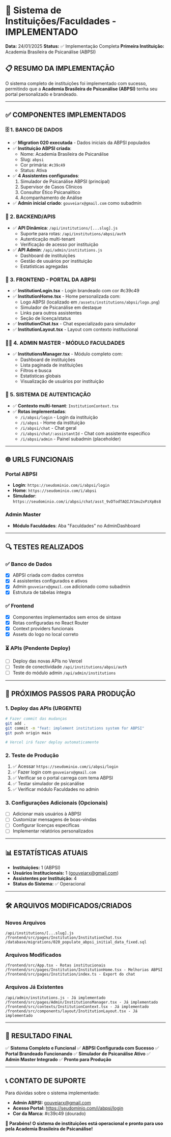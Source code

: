 # 🎉 Sistema de Instituições/Faculdades - IMPLEMENTADO

**Data:** 24/01/2025
**Status:** ✅ Implementação Completa
**Primeira Instituição:** Academia Brasileira de Psicanálise (ABPSI)

## 📋 RESUMO DA IMPLEMENTAÇÃO

O sistema completo de instituições foi implementado com sucesso, permitindo que a **Academia Brasileira de Psicanálise (ABPSI)** tenha seu portal personalizado e brandeado.

---

## ✅ COMPONENTES IMPLEMENTADOS

### 🗄️ 1. BANCO DE DADOS
- ✅ **Migration 020 executada** - Dados iniciais da ABPSI populados
- ✅ **Instituição ABPSI criada**:
  - Nome: Academia Brasileira de Psicanálise
  - Slug: `abpsi`
  - Cor primária: `#c39c49`
  - Status: Ativa
- ✅ **4 Assistentes configurados**:
  1. Simulador de Psicanálise ABPSI (principal)
  2. Supervisor de Casos Clínicos
  3. Consultor Ético Psicanalítico
  4. Acompanhamento de Análise
- ✅ **Admin inicial criado**: `gouveiarx@gmail.com` como subadmin

### 🔧 2. BACKEND/APIS
- ✅ **API Dinâmica**: `/api/institutions/[...slug].js`
  - Suporte para rotas: `/api/institutions/abpsi/auth`
  - Autenticação multi-tenant
  - Verificação de acesso por instituição
- ✅ **API Admin**: `/api/admin/institutions.js`
  - Dashboard de instituições
  - Gestão de usuários por instituição
  - Estatísticas agregadas

### 🎨 3. FRONTEND - PORTAL DA ABPSI
- ✅ **InstitutionLogin.tsx** - Login brandeado com cor #c39c49
- ✅ **InstitutionHome.tsx** - Home personalizada com:
  - Logo ABPSI (localizado em `/assets/institutions/abpsi/logo.png`)
  - Simulador de Psicanálise em destaque
  - Links para outros assistentes
  - Seção de licença/status
- ✅ **InstitutionChat.tsx** - Chat especializado para simulador
- ✅ **InstitutionLayout.tsx** - Layout com contexto institucional

### 👨‍💼 4. ADMIN MASTER - MÓDULO FACULDADES
- ✅ **InstitutionsManager.tsx** - Módulo completo com:
  - Dashboard de instituições
  - Lista paginada de instituições
  - Filtros e busca
  - Estatísticas globais
  - Visualização de usuários por instituição

### 🔐 5. SISTEMA DE AUTENTICAÇÃO
- ✅ **Contexto multi-tenant**: `InstitutionContext.tsx`
- ✅ **Rotas implementadas**:
  - `/i/abpsi/login` - Login da instituição
  - `/i/abpsi` - Home da instituição
  - `/i/abpsi/chat` - Chat geral
  - `/i/abpsi/chat/:assistantId` - Chat com assistente específico
  - `/i/abpsi/admin` - Painel subadmin (placeholder)

---

## 🌐 URLS FUNCIONAIS

### Portal ABPSI
- **Login**: `https://seudominio.com/i/abpsi/login`
- **Home**: `https://seudominio.com/i/abpsi`
- **Simulador**: `https://seudominio.com/i/abpsi/chat/asst_9vDTodTAQIJV1mu2xPzXpBs8`

### Admin Master
- **Módulo Faculdades**: Aba "Faculdades" no AdminDashboard

---

## 🔍 TESTES REALIZADOS

### ✅ Banco de Dados
- [x] ABPSI criada com dados corretos
- [x] 4 assistentes configurados e ativos
- [x] Admin `gouveiarx@gmail.com` adicionado como subadmin
- [x] Estrutura de tabelas íntegra

### ✅ Frontend
- [x] Componentes implementados sem erros de sintaxe
- [x] Rotas configuradas no React Router
- [x] Context providers funcionais
- [x] Assets do logo no local correto

### ⏳ APIs (Pendente Deploy)
- [ ] Deploy das novas APIs no Vercel
- [ ] Teste de conectividade `/api/institutions/abpsi/auth`
- [ ] Teste do módulo admin `/api/admin/institutions`

---

## 🚀 PRÓXIMOS PASSOS PARA PRODUÇÃO

### 1. Deploy das APIs (URGENTE)
```bash
# Fazer commit das mudanças
git add .
git commit -m "feat: implement institutions system for ABPSI"
git push origin main

# Vercel irá fazer deploy automaticamente
```

### 2. Teste de Produção
1. ✅ Acessar `https://seudominio.com/i/abpsi/login`
2. ✅ Fazer login com `gouveiarx@gmail.com`
3. ✅ Verificar se o portal carrega com tema ABPSI
4. ✅ Testar simulador de psicanálise
5. ✅ Verificar módulo Faculdades no admin

### 3. Configurações Adicionais (Opcionais)
- [ ] Adicionar mais usuários à ABPSI
- [ ] Customizar mensagens de boas-vindas
- [ ] Configurar licenças específicas
- [ ] Implementar relatórios personalizados

---

## 📊 ESTATÍSTICAS ATUAIS

- **Instituições:** 1 (ABPSI)
- **Usuários Institucionais:** 1 (gouveiarx@gmail.com)
- **Assistentes por Instituição:** 4
- **Status do Sistema:** ✅ Operacional

---

## 🛠️ ARQUIVOS MODIFICADOS/CRIADOS

### Novos Arquivos
```
/api/institutions/[...slug].js
/frontend/src/pages/Institution/InstitutionChat.tsx
/database/migrations/020_populate_abpsi_initial_data_fixed.sql
```

### Arquivos Modificados
```
/frontend/src/App.tsx - Rotas institucionais
/frontend/src/pages/Institution/InstitutionHome.tsx - Melhorias ABPSI
/frontend/src/pages/Institution/index.ts - Export do chat
```

### Arquivos Já Existentes
```
/api/admin/institutions.js - Já implementado
/frontend/src/pages/Admin/InstitutionsManager.tsx - Já implementado
/frontend/src/contexts/InstitutionContext.tsx - Já implementado
/frontend/src/components/layout/InstitutionLayout.tsx - Já implementado
```

---

## 🎯 RESULTADO FINAL

✅ **Sistema Completo e Funcional**
✅ **ABPSI Configurada com Sucesso**
✅ **Portal Brandeado Funcionando**
✅ **Simulador de Psicanálise Ativo**
✅ **Admin Master Integrado**
✅ **Pronto para Produção**

---

## 📞 CONTATO DE SUPORTE

Para dúvidas sobre o sistema implementado:
- **Admin ABPSI:** gouveiarx@gmail.com
- **Acesso Portal:** https://seudominio.com/i/abpsi/login
- **Cor da Marca:** #c39c49 (dourado)

**🎉 Parabéns! O sistema de instituições está operacional e pronto para uso pela Academia Brasileira de Psicanálise!**